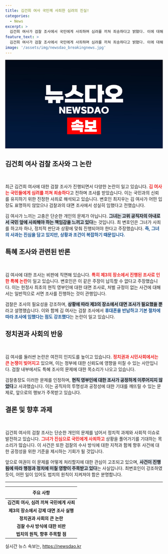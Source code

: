 ```yaml
---
title: 김건희 여사 국민께 사죄한 심려의 진실!
categories:
  - News
excerpt: >
  김건희 여사가 검찰 조사에서 국민에게 사죄하며 심려를 끼쳐 죄송하다고 밝혔다. 이에 대해 특혜 논란이 제기되며 검찰총장은 해당 조사 과정이 원칙을 위반했음을 인정하고 사과했다.
feature_text: >
  김건희 여사가 검찰 조사에서 국민에게 사죄하며 심려를 끼쳐 죄송하다고 밝혔다. 이에 대해 특혜 논란이 제기되며 검찰총장은 해당 조사 과정이 원칙을 위반했음을 인정하고 사과했다.
image: '/assets/img/newsdao_breakingnews.jpg'
---
```


<p><img src="/assets/img/newsdao_breakingnews.jpg" alt="pcversion 속보" /></p>

<h2 data-ke-size="size26">김건희 여사 검찰 조사와 그 논란</h2>

<p data-ke-size="size16">&nbsp;</p>

<p data-ke-size="size16">최근 김건희 여사에 대한 검찰 조사가 진행되면서 다양한 논란이 일고 있습니다. <b><span style="color: #ee2323;">김 여사는 국민들에게 심려를 끼쳐 죄송하다</span></b>고 전하며 조사를 받았습니다. 이는 국민과의 신뢰를 유지하기 위한 진정한 사죄로 해석되고 있습니다. 변호인 최지우는 김 여사가 어떤 입장도 표명하지 않았으나 검찰과의 대면 조사에서 성실히 임했다고 전했습니다.</p>

<p data-ke-size="size16">김 여사가 느끼는 고충은 단순한 개인의 문제가 아닙니다. <b><span style="background-color: #21538527;">그녀는 고위 공직자의 아내로서 국민 앞에 사죄해야 하는 책임감을 느끼고 있다</span></b>는 것입니다. 최 변호인은 그녀가 사죄를 하고자 하나, 정치적 판단과 상황에 맞춰 진행되어야 한다고 주장했습니다. <b><span style="color: #1a5490;">즉, 그녀의 사과는 진심을 담고 있지만, 상황과 조건이 복잡하기 때문입니다.</span></b></p>

<h2 data-ke-size="size26">특혜 조사와 관련된 반론</h2>

<p data-ke-size="size16">&nbsp;</p>

<p data-ke-size="size16">김 여사에 대한 조사는 비판에 직면해 있습니다. <b><span style="color: #ee2323;">특히 제3의 장소에서 진행된 조사로 인한 특혜 논란</span></b>이 일고 있습니다. 변호인은 이 같은 주장이 납득할 수 없다고 주장했습니다. 이는 헌정사 최초의 현직 영부인에 대한 대면 조사로, 처벌 규정이 없는 사건에 대해서는 일반적으로 서면 조사를 진행하는 것이 관행입니다.</p>

<p data-ke-size="size16">검찰은 조사의 필요성을 강조하며, <b><span style="background-color: #21538527;">상황에 따라 제3의 장소에서 대면 조사가 필요했을 뿐</span></b>라고 설명했습니다. 이와 함께 김 여사는 검찰 조사에서 <b><span style="color: #1a5490;">휴대폰을 반납하고 기본 절차에 따라 조사에 임했다는 점도 강조했다</span></b>는 논란이 일고 있습니다.</p>

<h2 data-ke-size="size26">정치권과 사회의 반응</h2>

<p data-ke-size="size16">&nbsp;</p>

<p data-ke-size="size16">김 여사를 둘러싼 논란은 여전히 인지도를 높이고 있습니다. <b><span style="color: #ee2323;">정치권과 시민사회에서는 큰 논쟁이 빚어지고</span></b> 있으며, 이는 정부에 대한 신뢰도에 영향을 미칠 수 있는 사안입니다. 검찰 내부에서도 특혜 조사의 문제에 대한 목소리가 나오고 있습니다.</p>

<p data-ke-size="size16">검찰총장도 이러한 문제를 인정하며, <b><span style="background-color: #21538527;">현직 영부인에 대한 조사가 공정하게 이루어지지 않았다</span></b>고 사과했습니다. 이는 공직자의 투명성과 공정성에 대한 기대를 깨뜨릴 수 있는 문제로, 앞으로의 행보가 주목받고 있습니다.</p>

<h2 data-ke-size="size26">결론 및 향후 과제</h2>

<p data-ke-size="size16">&nbsp;</p>

<p data-ke-size="size16">김건희 여사의 검찰 조사는 단순한 개인의 문제를 넘어서 정치적 과제와 사회적 이슈로 발전하고 있습니다. <b><span style="color: #ee2323;">그녀가 진심으로 국민에게 사죄하고</span></b> 상황을 풀어가기를 기대하는 목소리가 많습니다. 이 사건은 또한 검찰의 수사 방식에 대한 지적과 함께 향후 사건에 대한 공정성을 위한 기준을 제시하는 기회가 될 것입니다.</p>

<p data-ke-size="size16">앞으로 여권이 이 문제를 어떻게 처리할지에 대한 관심이 고조되고 있으며, <b><span style="background-color: #21538527;">사건이 진행됨에 따라 행정과 정치에 미칠 영향이 주목받고 있다</span></b>는 사실입니다. 최변호인이 강조하였듯이, 어떤 일이 있어도 법치의 원칙이 지켜져야 함은 분명합니다.</p>

<hr />

<table style="width: 100%;">
<thead>
<tr>
<th style="text-align: center; height: 30px;"><b>주요 사항</b></th>
</tr>
</thead>
<tbody>
<tr>
<td style="text-align: center; height: 17px;"><b>김건희 여사, 심려 끼쳐 국민에게 사죄</b></td>
</tr>
<tr>
<td style="text-align: center; height: 17px;"><b>제3의 장소에서 강제 대면 조사 실행</b></td>
</tr>
<tr>
<td style="text-align: center; height: 17px;"><b>정치권과 사회의 큰 논란</b></td>
</tr>
<tr>
<td style="text-align: center; height: 17px;"><b>검찰 수사 방식에 대한 비판</b></td>
</tr>
<tr>
<td style="text-align: center; height: 17px;"><b>법치의 원칙, 향후 주목할 점</b></td>
</tr>
</tbody>
</table>
실시간 뉴스 속보는, <a href="https://newsdao.kr" rel="dofollow">https://newsdao.kr</a>


